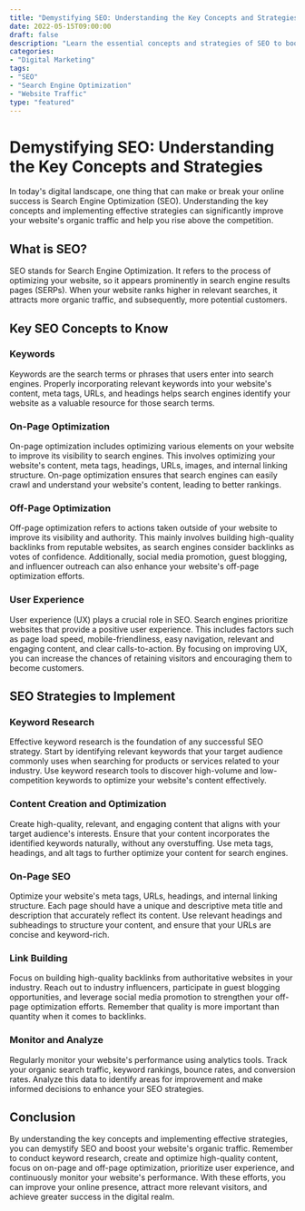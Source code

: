 ```yaml
---
title: "Demystifying SEO: Understanding the Key Concepts and Strategies"
date: 2022-05-15T09:00:00
draft: false
description: "Learn the essential concepts and strategies of SEO to boost your website's organic traffic and improve your online presence."
categories:
- "Digital Marketing"
tags:
- "SEO"
- "Search Engine Optimization"
- "Website Traffic"
type: "featured"
---
```


# Demystifying SEO: Understanding the Key Concepts and Strategies

In today's digital landscape, one thing that can make or break your online success is Search Engine Optimization (SEO). Understanding the key concepts and implementing effective strategies can significantly improve your website's organic traffic and help you rise above the competition.

## What is SEO?

SEO stands for Search Engine Optimization. It refers to the process of optimizing your website, so it appears prominently in search engine results pages (SERPs). When your website ranks higher in relevant searches, it attracts more organic traffic, and subsequently, more potential customers.

## Key SEO Concepts to Know

### Keywords

Keywords are the search terms or phrases that users enter into search engines. Properly incorporating relevant keywords into your website's content, meta tags, URLs, and headings helps search engines identify your website as a valuable resource for those search terms.

### On-Page Optimization

On-page optimization includes optimizing various elements on your website to improve its visibility to search engines. This involves optimizing your website's content, meta tags, headings, URLs, images, and internal linking structure. On-page optimization ensures that search engines can easily crawl and understand your website's content, leading to better rankings.

### Off-Page Optimization

Off-page optimization refers to actions taken outside of your website to improve its visibility and authority. This mainly involves building high-quality backlinks from reputable websites, as search engines consider backlinks as votes of confidence. Additionally, social media promotion, guest blogging, and influencer outreach can also enhance your website's off-page optimization efforts.

### User Experience

User experience (UX) plays a crucial role in SEO. Search engines prioritize websites that provide a positive user experience. This includes factors such as page load speed, mobile-friendliness, easy navigation, relevant and engaging content, and clear calls-to-action. By focusing on improving UX, you can increase the chances of retaining visitors and encouraging them to become customers.

## SEO Strategies to Implement

### Keyword Research

Effective keyword research is the foundation of any successful SEO strategy. Start by identifying relevant keywords that your target audience commonly uses when searching for products or services related to your industry. Use keyword research tools to discover high-volume and low-competition keywords to optimize your website's content effectively.

### Content Creation and Optimization

Create high-quality, relevant, and engaging content that aligns with your target audience's interests. Ensure that your content incorporates the identified keywords naturally, without any overstuffing. Use meta tags, headings, and alt tags to further optimize your content for search engines.

### On-Page SEO

Optimize your website's meta tags, URLs, headings, and internal linking structure. Each page should have a unique and descriptive meta title and description that accurately reflect its content. Use relevant headings and subheadings to structure your content, and ensure that your URLs are concise and keyword-rich.

### Link Building

Focus on building high-quality backlinks from authoritative websites in your industry. Reach out to industry influencers, participate in guest blogging opportunities, and leverage social media promotion to strengthen your off-page optimization efforts. Remember that quality is more important than quantity when it comes to backlinks.

### Monitor and Analyze

Regularly monitor your website's performance using analytics tools. Track your organic search traffic, keyword rankings, bounce rates, and conversion rates. Analyze this data to identify areas for improvement and make informed decisions to enhance your SEO strategies.

## Conclusion

By understanding the key concepts and implementing effective strategies, you can demystify SEO and boost your website's organic traffic. Remember to conduct keyword research, create and optimize high-quality content, focus on on-page and off-page optimization, prioritize user experience, and continuously monitor your website's performance. With these efforts, you can improve your online presence, attract more relevant visitors, and achieve greater success in the digital realm.
